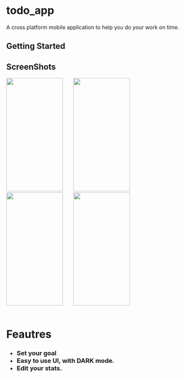 # todo_app

A cross platform mobile application to help you do your work on time.

## Getting Started

## ScreenShots
<div align="left">
 <img src="https://user-images.githubusercontent.com/62475598/102682832-6fe37200-41f2-11eb-973b-2dc5fc2d7640.png" width="150" height="300">
  &nbsp &nbsp &nbsp
 <img src="https://user-images.githubusercontent.com/62475598/102681955-981ba280-41eb-11eb-84be-0806fd24c4aa.png" width="150" height="300">
 &nbsp &nbsp &nbsp
<img src="https://user-images.githubusercontent.com/62475598/102681982-c8634100-41eb-11eb-97a5-ae66ac3e8909.png" width="150" height="300" > 
 &nbsp &nbsp &nbsp
 <img src="https://user-images.githubusercontent.com/62475598/102682130-1c225a00-41ed-11eb-8f79-a94346646331.png" width="150" height="300">
</div><br>
<h1> Feautres </h1>
   <h3>
   <ul>
    <li>Set your goal</li>
    <li>Easy to use UI, with DARK mode.</li>
    <li>Edit your stats.</li>
    </ul></h3>

